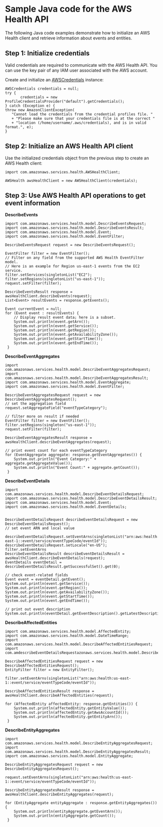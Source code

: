 # Sample Java code for the AWS Health API<a name="code-sample-java"></a>

The following Java code examples demonstrate how to initialize an AWS Health client and retrieve information about events and entities\.

## Step 1: Initialize credentials<a name="step-1"></a>

Valid credentials are required to communicate with the AWS Health API\. You can use the key pair of any IAM user associated with the AWS account\.

Create and initialize an [AWSCredentials](https://docs.aws.amazon.com/AWSJavaSDK/latest/javadoc/com/amazonaws/auth/AWSCredentials.html) instance:

```
AWSCredentials credentials = null;
try {
       credentials = new ProfileCredentialsProvider("default").getCredentials();
} catch (Exception e) {
throw new AmazonClientException(
   "Cannot load the credentials from the credential profiles file. "
   + "Please make sure that your credentials file is at the correct "
   + "location (/home/username/.aws/credentials), and is in valid format.", e);
}
```

## Step 2: Initialize an AWS Health API client<a name="step-2"></a>

Use the initialized credentials object from the previous step to create an AWS Health client:

```
import com.amazonaws.services.health.AWSHealthClient;

AWSHealth awsHealthClient = new AWSHealthClient(credentials);
```

## Step 3: Use AWS Health API operations to get event information<a name="step-3"></a>

**DescribeEvents**

```
import com.amazonaws.services.health.model.DescribeEventsRequest;
import com.amazonaws.services.health.model.DescribeEventsResult;
import com.amazonaws.services.health.model.Event;
import com.amazonaws.services.health.model.EventFilter;

DescribeEventsRequest request = new DescribeEventsRequest();

EventFilter filter = new EventFilter();
// Filter on any field from the supported AWS Health EventFilter model. 
// Here is an example for Region us-east-1 events from the EC2 service.
filter.setServices(singletonList("EC2");
filter.setRegions(singletonList("us-east-1"));
request.setFilter(filter);

DescribeEventsResult response = awsHealthClient.describeEvents(request);
List<Event> resultEvents = response.getEvents();

Event currentEvent = null;
for (Event event : resultEvents) {
    // Display result event data; here is a subset.
    System.out.println(event.getArn());
    System.out.println(event.getService());
    System.out.println(event.getRegion());
    System.out.println(event.getAvailabilityZone());
    System.out.println(event.getStartTime());
    System.out.println(event.getEndTime());
 }
```

**DescribeEventAggregates**

```
import com.amazonaws.services.health.model.DescribeEventAggregatesRequest;
import com.amazonaws.services.health.model.DescribeEventAggregatesResult;
import com.amazonaws.services.health.model.EventAggregate;
import com.amazonaws.services.health.model.EventFilter;

DescribeEventAggregatesRequest request = new DescribeEventAggregatesRequest();
// set the aggregation field
request.setAggregateField("eventTypeCategory");

// filter more on result if needed
EventFilter filter = new EventFilter();
filter.setRegions(singleton("us-east-1"));
request.setFilter(filter);

DescribeEventAggregatesResult response = awsHealthClient.describeEventAggregates(request);

// print event count for each eventTypeCategory
for (EventAggregate aggregate: response.getEventAggregates()) {
    System.out.println("Event Category:" + aggregate.getAggregateValue());
    System.out.println("Event Count:" + aggregate.getCount());
 }
```

**DescribeEventDetails**

```
import com.amazonaws.services.health.model.DescribeEventDetailsRequest;
import com.amazonaws.services.health.model.DescribeEventDetailsResult;
import com.amazonaws.services.health.model.Event;
import com.amazonaws.services.health.model.EventDetails;


DescribeEventDetailsRequest describeEventDetailsRequest = new DescribeEventDetailsRequest();
// set event ARN and local value

describeEventDetailsRequest.setEventArns(singletonList("arn:aws:health:us-east-1::event/service/eventTypeCode/eventId"));
describeEventDetailsRequest.setLocale("en-US");
filter.setEventArns
DescribeEventDetailsResult describeEventDetailsResult = awsHealthClient.describeEventDetails(request);
EventDetails eventDetail = describeEventDetailsResult.getSuccessfulSet().get(0);

// check event-related fields
Event event = eventDetail.getEvent();
System.out.println(event.getService());
System.out.println(event.getRegion());
System.out.println(event.getAvailabilityZone());
System.out.println(event.getStartTime());
System.out.println(event.getEndTime());

// print out event description
System.out.println(eventDetail.getEventDescription().getLatestDescription());
```

**DescribeAffectedEntities**

```
import com.amazonaws.services.health.model.AffectedEntity;
import com.amazonaws.services.health.model.DateTimeRange;
import com.amazonaws.services.health.model.DescribeAffectedEntitiesRequest;
import com.amdescribeEventDetailsRequestazonaws.services.health.model.DescribeAffectedEntitiesResult;

DescribeAffectedEntitiesRequest request = new DescribeAffectedEntitiesRequest();
EntityFilter filter = new EntityFilter();

filter.setEventArns(singletonList("arn:aws:health:us-east-1::event/service/eventTypeCode/eventId"));

DescribeAffectedEntitiesResult response = awsHealthClient.describeAffectedEntities(request);

for (AffectedEntity affectedEntity: response.getEntities()) {
    System.out.println(affectedEntity.getEntityValue());
    System.out.println(affectedEntity.getAwsAccountId());
    System.out.println(affectedEntity.getEntityArn());
 }
```

**DescribeEntityAggregates**

```
import com.amazonaws.services.health.model.DescribeEntityAggregatesRequest;
import com.amazonaws.services.health.model.DescribeEntityAggregatesResult;
import com.amazonaws.services.health.model.EntityAggregate;

DescribeEntityAggregatesRequest request = new DescribeEntityAggregatesRequest();

request.setEventArns(singletonList("arn:aws:health:us-east-1::event/service/eventTypeCode/eventId"));

DescribeEntityAggregatesResult response = awsHealthClient.describeEntityAggregates(request);

for (EntityAggregate entityAggregate : response.getEntityAggregates()) {
    System.out.println(entityAggregate.getEventArn());
    System.out.println(entityAggregate.getCount());
 }
```